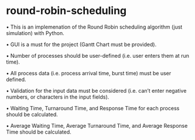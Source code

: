 # round-robin-scheduling

• This is an implemenation of the Round Robin scheduling algorithm (just simulation) with Python.

• GUI is a must for the project (Gantt Chart must be provided).

• Number of processes should be user-defined (i.e. user enters them at run time). 

• All process data (i.e. process arrival time, burst time) must be user defined.

• Validation for the input data must be considered (i.e. can’t enter negative numbers, or characters in the input fields). 

• Waiting Time, Turnaround Time, and Response Time for each process should be calculated. 

• Average Waiting Time, Average Turnaround Time, and Average Response Time should be calculated.
